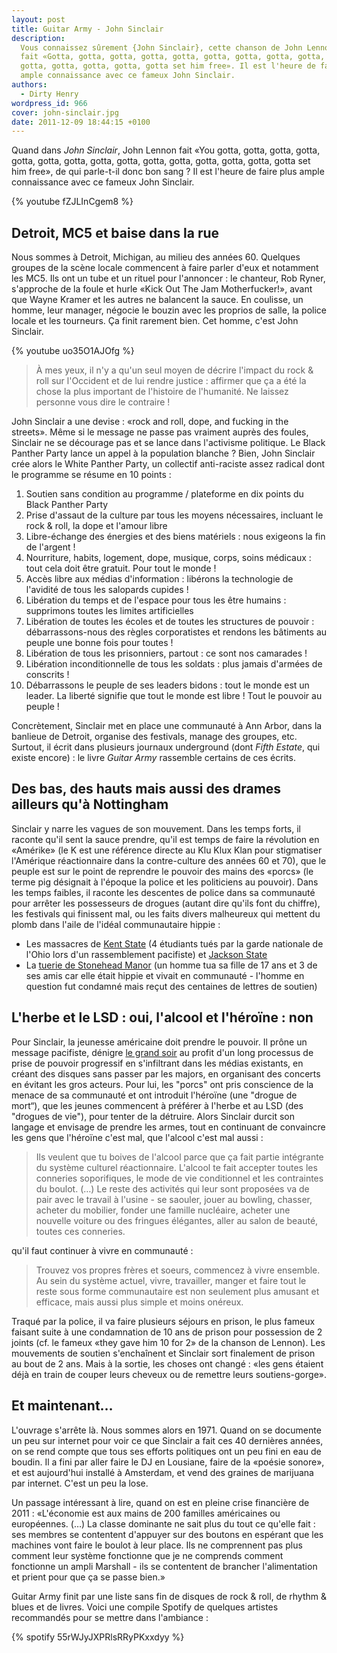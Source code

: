 ```yaml
---
layout: post
title: Guitar Army - John Sinclair
description:
  Vous connaissez sûrement {John Sinclair}, cette chanson de John Lennon qui
  fait «Gotta, gotta, gotta, gotta, gotta, gotta, gotta, gotta, gotta, gotta,
  gotta, gotta, gotta, gotta, gotta set him free». Il est l'heure de faire plus
  ample connaissance avec ce fameux John Sinclair.
authors:
  - Dirty Henry
wordpress_id: 966
cover: john-sinclair.jpg
date: 2011-12-09 18:44:15 +0100
---
```


Quand dans _John Sinclair_, John Lennon fait «You gotta, gotta, gotta, gotta,
gotta, gotta, gotta, gotta, gotta, gotta, gotta, gotta, gotta, gotta, gotta set
him free», de qui parle-t-il donc bon sang ? Il est l'heure de faire plus ample
connaissance avec ce fameux John Sinclair.

{% youtube fZJLInCgem8 %}

## Detroit, MC5 et baise dans la rue

Nous sommes à Detroit, Michigan, au milieu des années 60. Quelques groupes de la
scène locale commencent à faire parler d'eux et notamment les MC5. Ils ont un
tube et un rituel pour l'annoncer : le chanteur, Rob Ryner, s'approche de la
foule et hurle «Kick Out The Jam Motherfucker!», avant que Wayne Kramer et les
autres ne balancent la sauce. En coulisse, un homme, leur manager, négocie le
bouzin avec les proprios de salle, la police locale et les tourneurs. Ça finit
rarement bien. Cet homme, c'est John Sinclair.

{% youtube uo35O1AJOfg %}

> À mes yeux, il n'y a qu'un seul moyen de décrire l'impact du rock & roll sur
> l'Occident et de lui rendre justice : affirmer que ça a été la chose la plus
> important de l'histoire de l'humanité. Ne laissez personne vous dire le
> contraire !

John Sinclair a une devise : «rock and roll, dope, and fucking in the streets».
Même si le message ne passe pas vraiment auprès des foules, Sinclair ne se
décourage pas et se lance dans l'activisme politique. Le Black Panther Party
lance un appel à la population blanche ? Bien, John Sinclair crée alors le White
Panther Party, un collectif anti-raciste assez radical dont le programme se
résume en 10 points :

1. Soutien sans condition au programme / plateforme en dix points du Black
   Panther Party
1. Prise d'assaut de la culture par tous les moyens nécessaires, incluant le
   rock & roll, la dope et l'amour libre
1. Libre-échange des énergies et des biens matériels : nous exigeons la fin de
   l'argent !
1. Nourriture, habits, logement, dope, musique, corps, soins médicaux : tout
   cela doit être gratuit. Pour tout le monde !
1. Accès libre aux médias d'information : libérons la technologie de l'avidité
   de tous les salopards cupides !
1. Libération du temps et de l'espace pour tous les être humains : supprimons
   toutes les limites artificielles
1. Libération de toutes les écoles et de toutes les structures de pouvoir :
   débarrassons-nous des règles corporatistes et rendons les bâtiments au peuple
   une bonne fois pour toutes !
1. Libération de tous les prisonniers, partout : ce sont nos camarades !
1. Libération inconditionnelle de tous les soldats : plus jamais d'armées de
   conscrits !
1. Débarrassons le peuple de ses leaders bidons : tout le monde est un leader.
   La liberté signifie que tout le monde est libre ! Tout le pouvoir au peuple !

Concrètement, Sinclair met en place une communauté à Ann Arbor, dans la banlieue
de Detroit, organise des festivals, manage des groupes, etc. Surtout, il écrit
dans plusieurs journaux underground (dont _Fifth Estate_, qui existe encore) :
le livre _Guitar Army_ rassemble certains de ces écrits.

## Des bas, des hauts mais aussi des drames ailleurs qu'à Nottingham

Sinclair y narre les vagues de son mouvement. Dans les temps forts, il raconte
qu'il sent la sauce prendre, qu'il est temps de faire la révolution en «Amérike»
(le K est une référence directe au Klu Klux Klan pour stigmatiser l'Amérique
réactionnaire dans la contre-culture des années 60 et 70), que le peuple est sur
le point de reprendre le pouvoir des mains des «porcs» (le terme pig désignait à
l'époque la police et les politiciens au pouvoir). Dans les temps faibles, il
raconte les descentes de police dans sa communauté pour arrêter les possesseurs
de drogues (autant dire qu'ils font du chiffre), les festivals qui finissent
mal, ou les faits divers malheureux qui mettent du plomb dans l'aile de l'idéal
communautaire hippie :

- Les massacres de
  [Kent State](http://en.wikipedia.org/wiki/Kent_State_shootings) (4 étudiants
  tués par la garde nationale de l'Ohio lors d'un rassemblement pacifiste) et
  [Jackson State](http://en.wikipedia.org/wiki/Jackson_State_killings)
- La [tuerie de Stonehead Manor][1] (un homme tua sa fille de 17 ans et 3 de ses
  amis car elle était hippie et vivait en communauté - l'homme en question fut
  condamné mais reçut des centaines de lettres de soutien)

## L'herbe et le LSD : oui, l'alcool et l'héroïne : non

Pour Sinclair, la jeunesse américaine doit prendre le pouvoir. Il prône un
message pacifiste, dénigre
[le grand soir](http://fr.wikipedia.org/wiki/Le_Grand_Soir) au profit d'un long
processus de prise de pouvoir progressif en s'infiltrant dans les médias
existants, en créant des disques sans passer par les majors, en organisant des
concerts en évitant les gros acteurs. Pour lui, les "porcs" ont pris conscience
de la menace de sa communauté et ont introduit l'héroïne (une "drogue de mort“),
que les jeunes commencent à préférer à l'herbe et au LSD (des "drogues de vie"),
pour tenter de la détruire. Alors Sinclair durcit son langage et envisage de
prendre les armes, tout en continuant de convaincre les gens que l'héroïne c'est
mal, que l'alcool c'est mal aussi :

> Ils veulent que tu boives de l'alcool parce que ça fait partie intégrante du
> système culturel réactionnaire. L'alcool te fait accepter toutes les conneries
> soporifiques, le mode de vie conditionnel et les contraintes du boulot. (…) Le
> reste des activités qui leur sont proposées va de pair avec le travail à
> l'usine - se saouler, jouer au bowling, chasser, acheter du mobilier, fonder
> une famille nucléaire, acheter une nouvelle voiture ou des fringues élégantes,
> aller au salon de beauté, toutes ces conneries.

qu'il faut continuer à vivre en communauté :

> Trouvez vos propres frères et soeurs, commencez à vivre ensemble. Au sein du
> système actuel, vivre, travailler, manger et faire tout le reste sous forme
> communautaire est non seulement plus amusant et efficace, mais aussi plus
> simple et moins onéreux.

Traqué par la police, il va faire plusieurs séjours en prison, le plus fameux
faisant suite à une condamnation de 10 ans de prison pour possession de 2 joints
(cf. le fameux «they gave him 10 for 2» de la chanson de Lennon). Les mouvements
de soutien s'enchaînent et Sinclair sort finalement de prison au bout de 2 ans.
Mais à la sortie, les choses ont changé : «les gens étaient déjà en train de
couper leurs cheveux ou de remettre leurs soutiens-gorge».

## Et maintenant…

L'ouvrage s'arrête là. Nous sommes alors en 1971. Quand on se documente un peu
sur internet pour voir ce que Sinclair a fait ces 40 dernières années, on se
rend compte que tous ses efforts politiques ont un peu fini en eau de boudin. Il
a fini par aller faire le DJ en Lousiane, faire de la «poésie sonore», et est
aujourd'hui installé à Amsterdam, et vend des graines de marijuana par internet.
C'est un peu la lose.

Un passage intéressant à lire, quand on est en pleine crise financière de 2011 :
<quote>«L'économie est aux mains de 200 familles américaines ou européennes. (…)
La classe dominante ne sait plus du tout ce qu'elle fait : ses membres se
contentent d'appuyer sur des boutons en espérant que les machines vont faire le
boulot à leur place. Ils ne comprennent pas plus comment leur système fonctionne
que je ne comprends comment fonctionne un ampli Marshall - ils se contentent de
brancher l'alimentation et prient pour que ça se passe bien.»</quote>

Guitar Army finit par une liste sans fin de disques de rock & roll, de rhythm &
blues et de livres. Voici une compile Spotify de quelques artistes recommandés
pour se mettre dans l'ambiance :

{% spotify 55rWJyJXPRlsRRyPKxxdyy %}

[1]: https://en.wikipedia.org/wiki/Joe_(1970_film)#Real-life_parallel
